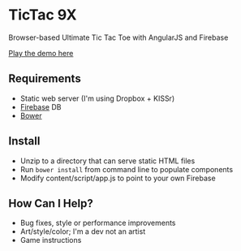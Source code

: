 TicTac 9X
========

Browser-based Ultimate Tic Tac Toe with AngularJS and Firebase 

[Play the demo here](http://tictac9x.kissr.com/)

## Requirements
* Static web server (I'm using Dropbox + KISSr)
* [Firebase](https://www.firebase.com/) DB
* [Bower](http://bower.io/)

## Install

* Unzip to a directory that can serve static HTML files
* Run `bower install` from command line to populate components
* Modify content/script/app.js to point to your own Firebase

## How Can I Help?
* Bug fixes, style or performance improvements
* Art/style/color; I'm a dev not an artist
* Game instructions
